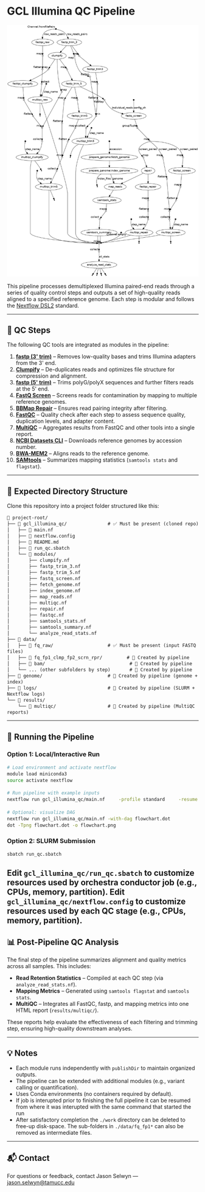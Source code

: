 # GCL Illumina QC Pipeline

![](pipeline_dag.png)

This pipeline processes demultiplexed Illumina paired-end reads through a series of quality control steps and outputs a set of high-quality reads aligned to a specified reference genome. Each step is modular and follows the [Nextflow DSL2](https://www.nextflow.io/docs/latest/dsl2.html) standard.

---

## 🔧 QC Steps

The following QC tools are integrated as modules in the pipeline:

1. **[fastp (3' trim)](https://github.com/OpenGene/fastp)** – Removes low-quality bases and trims Illumina adapters from the 3' end.
2. **[Clumpify](https://jgi.doe.gov/data-and-tools/bbtools/bb-tools-user-guide/clumpify/)** – De-duplicates reads and optimizes file structure for compression and alignment.
3. **[fastp (5' trim)](https://github.com/OpenGene/fastp)** – Trims polyG/polyX sequences and further filters reads at the 5' end.
4. **[FastQ Screen](https://www.bioinformatics.babraham.ac.uk/projects/fastq_screen/)** – Screens reads for contamination by mapping to multiple reference genomes.
5. **[BBMap Repair](https://jgi.doe.gov/data-and-tools/bbtools/bb-tools-user-guide/repair/)** – Ensures read pairing integrity after filtering.
6. **[FastQC](https://www.bioinformatics.babraham.ac.uk/projects/fastqc/)** – Quality check after each step to assess sequence quality, duplication levels, and adapter content.
7. **[MultiQC](https://multiqc.info/)** – Aggregates results from FastQC and other tools into a single report.
8. **[NCBI Datasets CLI](https://www.ncbi.nlm.nih.gov/datasets/docs/v2/)** – Downloads reference genomes by accession number.
9. **[BWA-MEM2](https://github.com/bwa-mem2/bwa-mem2)** – Aligns reads to the reference genome.
10. **[SAMtools](http://www.htslib.org/)** – Summarizes mapping statistics (`samtools stats` and `flagstat`).

---

## 📁 Expected Directory Structure

Clone this repository into a project folder structured like this:

```
📁 project-root/
├── 📁 gcl_illumina_qc/               # ✅ Must be present (cloned repo)
│   ├── 📄 main.nf
│   ├── 📄 nextflow.config
│   ├── 📄 README.md
│   ├── 📄 run_qc.sbatch
│   └── 📁 modules/
│       ├── clumpify.nf
│       ├── fastp_trim_3.nf
│       ├── fastp_trim_5.nf
│       ├── fastq_screen.nf
│       ├── fetch_genome.nf
│       ├── index_genome.nf
│       ├── map_reads.nf
│       ├── multiqc.nf
│       ├── repair.nf
│       ├── fastqc.nf
│       ├── samtools_stats.nf
│       ├── samtools_summary.nf
│       └── analyze_read_stats.nf
├── 📁 data/
│   ├── 📁 fq_raw/                    # ✅ Must be present (input FASTQ files)
│   ├── 📁 fq_fp1_clmp_fp2_scrn_rpr/         # 🚀 Created by pipeline
│   ├── 📁 bam/     							 # 🚀 Created by pipeline
│   └── ... (other subfolders by step)       # 🚀 Created by pipeline
├── 📁 genome/                        # 🚀 Created by pipeline (genome + index)
├── 📁 logs/                          # 🚀 Created by pipeline (SLURM + Nextflow logs)
└── 📁 results/
    └── 📁 multiqc/                   # 🚀 Created by pipeline (MultiQC reports)
```

---

## 🚀 Running the Pipeline

### Option 1: Local/Interactive Run

```bash
# Load environment and activate nextflow
module load miniconda3
source activate nextflow

# Run pipeline with example inputs
nextflow run gcl_illumina_qc/main.nf     -profile standard     -resume     --reads "data/fq_raw/*.{1,2}.fq.gz"     --accession "GCA_042920385.1"     --decontam_conffile "configs/contam_db.conf"     --outdir "results"

# Optional: visualize DAG
nextflow run gcl_illumina_qc/main.nf -with-dag flowchart.dot
dot -Tpng flowchart.dot -o flowchart.png
```

### Option 2: SLURM Submission

```bash
sbatch run_qc.sbatch
```

Edit `gcl_illumina_qc/run_qc.sbatch` to customize resources used by orchestra conductor job (e.g., CPUs, memory, partition).
Edit `gcl_illumina_qc/nextflow.config` to customize resources used by each QC stage (e.g., CPUs, memory, partition).
---

## 📊 Post-Pipeline QC Analysis

The final step of the pipeline summarizes alignment and quality metrics across all samples. This includes:

- **Read Retention Statistics** – Compiled at each QC step (via `analyze_read_stats.nf`).
- **Mapping Metrics** – Generated using `samtools flagstat` and `samtools stats`.
- **MultiQC** – Integrates all FastQC, fastp, and mapping metrics into one HTML report (`results/multiqc/`).

These reports help evaluate the effectiveness of each filtering and trimming step, ensuring high-quality downstream analyses.

---

## 💡 Notes

- Each module runs independently with `publishDir` to maintain organized outputs.
- The pipeline can be extended with additional modules (e.g., variant calling or quantification).
- Uses Conda environments (no containers required by default).
- If job is interupted prior to finishing the full pipeline it can be resumed from where it was interupted with the same command that started the run
- After satisfactory completion the `./work` directory can be deleted to free-up disk-space. The sub-folders in `./data/fq_fp1*` can also be removed as intermediate files.

---

## 📬 Contact

For questions or feedback, contact Jason Selwyn — [jason.selwyn@tamucc.edu](mailto:jason.selwyn@tamucc.edu)
